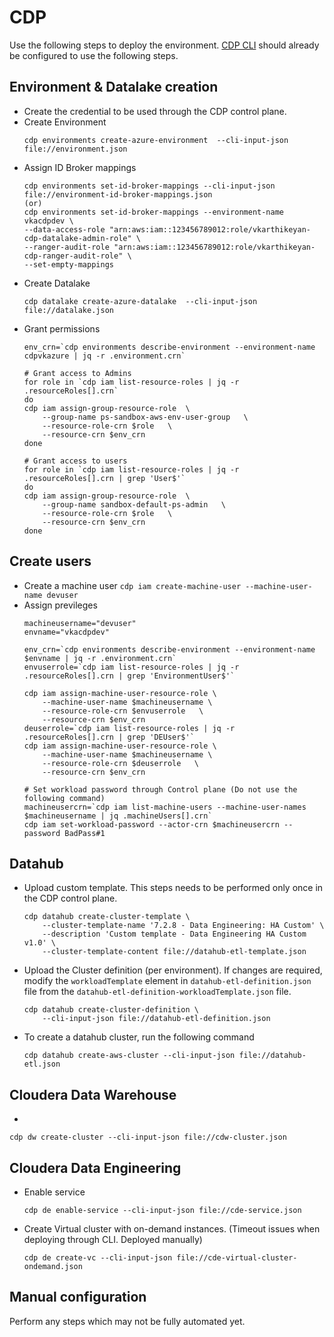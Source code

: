 # CDP
Use the following steps to deploy the environment. [CDP CLI](https://docs.cloudera.com/cdp/latest/cli/topics/mc-installing-cdp-client.html) should already be configured to use the following steps.

## Environment & Datalake creation
* Create the credential to be used through the CDP control plane.
* Create Environment
    ```
    cdp environments create-azure-environment  --cli-input-json file://environment.json
    ```
* Assign ID Broker mappings
    ```
    cdp environments set-id-broker-mappings --cli-input-json file://environment-id-broker-mappings.json
    (or)
    cdp environments set-id-broker-mappings --environment-name vkacdpdev \
    --data-access-role "arn:aws:iam::123456789012:role/vkarthikeyan-cdp-datalake-admin-role" \
    --ranger-audit-role "arn:aws:iam::123456789012:role/vkarthikeyan-cdp-ranger-audit-role" \
    --set-empty-mappings
    ```
* Create Datalake
    ```
    cdp datalake create-azure-datalake  --cli-input-json file://datalake.json
    ```
* Grant permissions
    ```
    env_crn=`cdp environments describe-environment --environment-name cdpvkazure | jq -r .environment.crn`

    # Grant access to Admins
    for role in `cdp iam list-resource-roles | jq -r .resourceRoles[].crn`
    do
    cdp iam assign-group-resource-role  \
        --group-name ps-sandbox-aws-env-user-group   \
        --resource-role-crn $role   \
        --resource-crn $env_crn
    done

    # Grant access to users
    for role in `cdp iam list-resource-roles | jq -r .resourceRoles[].crn | grep 'User$'`
    do
    cdp iam assign-group-resource-role  \
        --group-name sandbox-default-ps-admin   \
        --resource-role-crn $role   \
        --resource-crn $env_crn
    done
    ```

## Create users
* Create a machine user `cdp iam create-machine-user --machine-user-name devuser`
* Assign previleges
    ```
    machineusername="devuser"
    envname="vkacdpdev"

    env_crn=`cdp environments describe-environment --environment-name $envname | jq -r .environment.crn`
    envuserrole=`cdp iam list-resource-roles | jq -r .resourceRoles[].crn | grep 'EnvironmentUser$'`

    cdp iam assign-machine-user-resource-role \
        --machine-user-name $machineusername \
        --resource-role-crn $envuserrole   \
        --resource-crn $env_crn
    deuserrole=`cdp iam list-resource-roles | jq -r .resourceRoles[].crn | grep 'DEUser$'` 
    cdp iam assign-machine-user-resource-role \
        --machine-user-name $machineusername \
        --resource-role-crn $deuserrole   \
        --resource-crn $env_crn

    # Set workload password through Control plane (Do not use the following command)
    machineusercrn=`cdp iam list-machine-users --machine-user-names $machineusername | jq .machineUsers[].crn`
    cdp iam set-workload-password --actor-crn $machineusercrn --password BadPass#1
    ```

## Datahub
* Upload custom template. This steps needs to be performed only once in the CDP control plane.
    ```
    cdp datahub create-cluster-template \
        --cluster-template-name '7.2.8 - Data Engineering: HA Custom' \
        --description 'Custom template - Data Engineering HA Custom v1.0' \
        --cluster-template-content file://datahub-etl-template.json
    ```
* Upload the Cluster definition (per environment). If changes are required, modify the `workloadTemplate` element in `datahub-etl-definition.json` file from the `datahub-etl-definition-workloadTemplate.json` file.
    ```
    cdp datahub create-cluster-definition \
        --cli-input-json file://datahub-etl-definition.json
    ```
* To create a datahub cluster, run the following command
    ```
    cdp datahub create-aws-cluster --cli-input-json file://datahub-etl.json

    ```

## Cloudera Data Warehouse
* 
```
cdp dw create-cluster --cli-input-json file://cdw-cluster.json
```

## Cloudera Data Engineering
* Enable service
    ```
    cdp de enable-service --cli-input-json file://cde-service.json
    ```
* Create Virtual cluster with on-demand instances. (Timeout issues when deploying through CLI. Deployed manually)
    ```
    cdp de create-vc --cli-input-json file://cde-virtual-cluster-ondemand.json
    ```

## Manual configuration
Perform any steps which may not be fully automated yet.